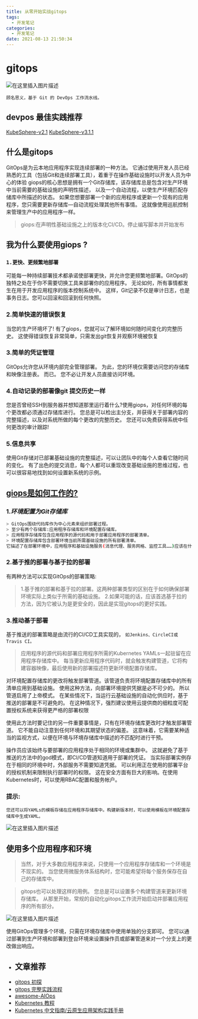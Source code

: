 ```yaml
---
title: 从零开始实战gitops
tags:
  - 开发笔记
categories:
  - 开发笔记 
date: 2021-08-13 21:50:34
---
```

# **gitops**
![在这里插入图片描述](https://img-blog.csdnimg.cn/20210327221804171.gif#pic_center)


```
顾名思义，基于 Git 的 DevOps 工作流水线。
```
## devpos 最佳实践推荐
[KubeSphere-v2.1](https://v2-1.docs.kubesphere.io/docs/zh-CN/introduction/what-is-kubesphere/)
[KubeSphere-v3.1.1](https://kubesphere.io/zh/docs/quick-start/all-in-one-on-linux/)

## 什么是gitops
GitOps是为云本地应用程序实现连续部署的一种方法。
它通过使用开发人员已经熟悉的工具（包括Git和连续部署工具），着重于在操作基础设施时以开发人员为中心的体验
giops的核心思想是拥有一个Git存储库，该存储库总是包含对生产环境中当前需要的基础设施的声明性描述，
以及一个自动流程，以使生产环境匹配存储库中所描述的状态。
如果您想要部署一个新的应用程序或更新一个现有的应用程序，您只需要更新存储库—自动流程处理其他所有事情。
这就像使用巡航控制来管理生产中的应用程序一样。

> giops:在声明性基础设施之上的版本化CI/CD。停止编写脚本并开始发布

## 我为什么要使用giops ?
### `1.更快、更频繁地部署`
可能每一种持续部署技术都承诺使部署更快，并允许您更频繁地部署。GitOps的独特之处在于你不需要切换工具来部署你的应用程序。
无论如何，所有事情都发生在用于开发应用程序的版本控制系统中。
这样，Git记录不仅是审计日志，也是事务日志。您可以回滚和回滚到任何快照。

### 2.简单快速的错误恢复
当您的生产环境坏了!
有了giops，您就可以了解环境如何随时间变化的完整历史。
这使得错误恢复非常简单，只需发出git恢复并观察环境被恢复

### 3.简单的凭证管理
GitOps允许您从环境内部完全管理部署。 为此，您的环境仅需要访问您的存储库和映像注册表。 而已。 您不必让开发人员直接访问环境。

### 4.自动记录的部署像git 提交历史一样
您是否曾经SSH到服务器并想知道那里运行着什么?使用giops，对任何环境的每个更改都必须通过存储库进行。
您总是可以检出主分支，并获得关于部署内容的完整描述，以及对系统所做的每个更改的完整历史。
您还可以免费获得系统中任何更改的审计跟踪!

### 5.信息共享
使用Git存储对已部署基础设施的完整描述，可以让团队中的每个人查看它随时间的变化。
有了出色的提交消息，每个人都可以重现改变基础设施的思维过程，也可以很容易地找到如何设置新系统的示例。

## [giops是如何工作的?](https://www.gitops.tech/#how-does-gitops-work)

### 1.***环境配置为Git存储库***
```bash
> GitOps围绕代码库作为中心元素来组织部署过程。
> 至少有两个存储库:应用程序存储库和环境配置存储库。
> 应用程序存储库包含应用程序的源代码和用于部署应用程序的部署清单。
> 环境配置存储库包含部署环境当前所需基础设施的所有部署清单。
它描述了在部署环境中，应用程序和基础设施服务(消息代理、服务网格、监控工具……)应该在什么样的配置和版本下运行。
```

### 2.基于推的部署与基于拉的部署
有两种方法可以实现GitOps的部署策略:

> 1.基于推的部署和基于拉的部署。这两种部署类型的区别在于如何确保部署环境实际上类似于所需的基础设施。
> 2.如果可能的话，应该首选基于拉的方法，因为它被认为是更安全的，因此是实现gitops的更好实践。

### 3.推动基于部署
基于推送的部署策略是由流行的CI/CD工具实现的，
`如Jenkins、CircleCI或Travis CI。`

> 应用程序的源代码和部署应用程序所需的Kubernetes YAMLs一起驻留在应用程序存储库中。
每当更新应用程序代码时，就会触发构建管道，它将构建容器映像，最后使用新的部署描述符更新环境配置存储库。

对环境配置存储库的更改将触发部署管道。该管道负责将环境配置存储库中的所有清单应用到基础设施。
使用这种方法，向部署环境提供凭据是必不可少的。
所以管道启用了上帝模式。
在某些情况下，当运行云基础设施的自动化供应时，基于推送的部署是不可避免的。
在这种情况下，强烈建议使用云提供商的细粒度可配置授权系统来获得更严格的部署权限

使用此方法时要记住的另一件重要事情是，只有在环境存储库更改时才触发部署管道。
它不能自动注意到任何环境和其期望状态的偏差。
这意味着，它需要某种适当的监视方式，以便在环境与环境存储库中描述的不匹配时进行干预。

操作员应该始终与要部署的应用程序处于相同的环境或集群中。
这就避免了基于推送的方法中的god模式，即CI/CD管道知道用于部署的凭证。
当实际部署实例存在于相同的环境中时，外部服务不需要知道凭据。
可以利用正在使用的部署平台的授权机制来限制执行部署时的权限。
这在安全方面有巨大的影响。在使用Kubernetes时，可以使用RBAC配置和服务帐户。

### 提示:
`您还可以将YAMLs的模板存储在应用程序存储库中。构建新版本时，可以使用模板在环境配置存储库中生成YAML。`

![在这里插入图片描述](https://img-blog.csdnimg.cn/img_convert/738a216f1909e0a550f62f1b5636f820.png#pic_center)

## 使用多个应用程序和环境
> 当然，对于大多数应用程序来说，只使用一个应用程序存储库和一个环境是不现实的。
当您使用微服务体系结构时，您可能希望将每个服务保存在自己的存储库中。

> gitops也可以处理这样的用例。
您总是可以设置多个构建管道来更新环境存储库。
从那里开始，常规的自动化giitops工作流开始启动并部署应用程序的所有部分。

![在这里插入图片描述](https://img-blog.csdnimg.cn/img_convert/797d55090fea061e06dd476490595592.png#pic_center)

使用GitOps管理多个环境，只需在环境存储库中使用单独的分支即可。
您可以通过部署到生产环境和部署到登台环境来设置操作员或部署管道来对一个分支上的更改做出响应。


- ## 文章推荐 
- [gitops 初探](https://developer.aliyun.com/article/709885)
- [gitops 完整实践流程](https://developer.aliyun.com/article/701682)
- [awesome-AIOps](https://github.com/linjinjin123/awesome-AIOps)
- [Kubernetes 教程](https://github.com/eip-work/kuboard-press)
- [Kubernetes 中文指南/云原生应用架构实践手册](https://github.com/rootsongjc/kubernetes-handbook)